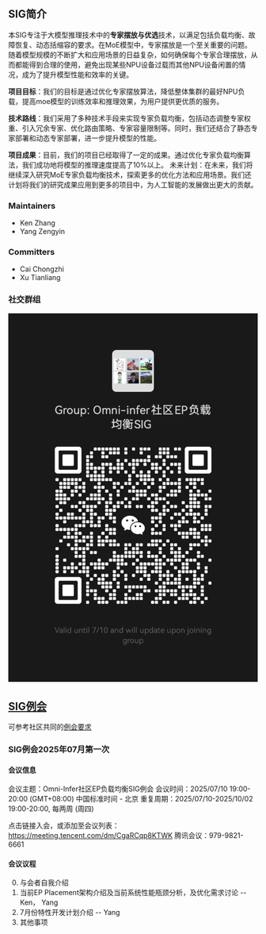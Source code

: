 ## SIG简介

本SIG专注于大模型推理技术中的**专家摆放与优选**技术，以满足包括负载均衡、故障恢复、动态括缩容的要求。在MoE模型中，专家摆放是一个至关重要的问题。随着模型规模的不断扩大和应用场景的日益复杂，如何确保每个专家合理摆放，从而都能得到合理的使用，避免出现某些NPU设备过载而其他NPU设备闲置的情况，成为了提升模型性能和效率的关键。

**项目目标**：我们的目标是通过优化专家摆放算法，降低整体集群的最好NPU负载，提高moe模型的训练效率和推理效果，为用户提供更优质的服务。

**技术路线**：我们采用了多种技术手段来实现专家负载均衡，包括动态调整专家权重、引入冗余专家、优化路由策略、专家容量限制等。同时，我们还结合了静态专家部署和动态专家部署，进一步提升模型的性能。

**项目成果**：目前，我们的项目已经取得了一定的成果。通过优化专家负载均衡算法，我们成功地将模型的推理速度提高了10%以上。
未来计划：在未来，我们将继续深入研究MoE专家负载均衡技术，探索更多的优化方法和应用场景。我们还计划将我们的研究成果应用到更多的项目中，为人工智能的发展做出更大的贡献。

### Maintainers

* Ken Zhang 
* Yang Zengyin 

### Committers

* Cai Chongzhi
* Xu Tianliang

### 社交群组

![image](figures/sig-ep-placement-wechat.jpg)

## [SIG例会](meetings/sig-ep-placement/)

可参考社区共同的[例会要求](meetings/sig-meetings-requirement.md)

### SIG例会2025年07月第一次

#### 会议信息
会议主题：Omni-Infer社区EP负载均衡SIG例会
会议时间：2025/07/10 19:00-20:00 (GMT+08:00) 中国标准时间 - 北京
重复周期：2025/07/10-2025/10/02 19:00-20:00, 每两周 (周四)

点击链接入会，或添加至会议列表：
https://meeting.tencent.com/dm/CgaRCqp8KTWK
腾讯会议：979-9821-6661

#### 会议议程
0. 与会者自我介绍
1. 当前EP Placement架构介绍及当前系统性能瓶颈分析，及优化需求讨论 -- Ken， Yang
2. 7月份特性开发计划介绍 -- Yang
3. 其他事项
